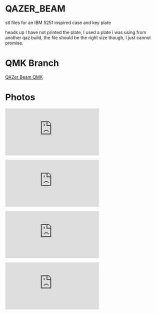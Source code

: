 # QAZER_BEAM

stl files for an IBM 5251 inspired case and key plate

heads up I have not printed the plate, I used a plate i was using from another qaz build, the file should be the right size though, I just cannot promise.

# QMK Branch

[QAZer Beam QMK](https://github.com/ImYourHuckleberry/qmk_firmware/tree/master/keyboards/tominabox1/qaz/keymaps/big_space_solenoid_buzzer_blockers)

# Photos

![Beautiful](https://deskthority.net/download/file.php?id=73211)

![Acrylic bottom looks better in person](https://deskthority.net/download/file.php?id=73215)

![brother](https://deskthority.net/download/file.php?id=73213)

![brother](https://deskthority.net/download/file.php?id=73214)



